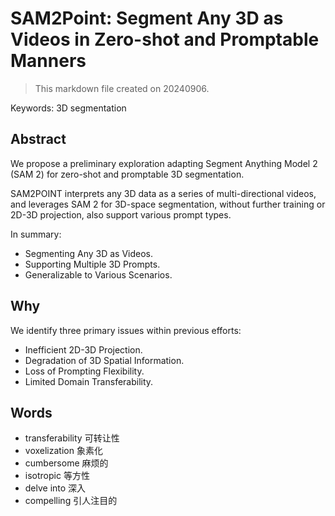 # SAM2Point: Segment Any 3D as Videos in Zero-shot and Promptable Manners

> This markdown file created on 20240906.

Keywords: 3D segmentation

## Abstract

We propose a preliminary exploration adapting Segment Anything Model 2 (SAM 2) for zero-shot and promptable 3D segmentation. 

SAM2POINT interprets any 3D data as a series of multi-directional videos, and leverages SAM 2 for 3D-space segmentation, without further training or 2D-3D projection, also support various prompt types.

In summary:

- Segmenting Any 3D as Videos.
- Supporting Multiple 3D Prompts. 
- Generalizable to Various Scenarios.

## Why

We identify three primary issues within previous efforts:

- Inefficient 2D-3D Projection.
- Degradation of 3D Spatial Information.
- Loss of Prompting Flexibility.
- Limited Domain Transferability.

## Words

- transferability 可转让性
- voxelization 象素化
- cumbersome 麻烦的
- isotropic 等方性
- delve into 深入
- compelling 引人注目的
